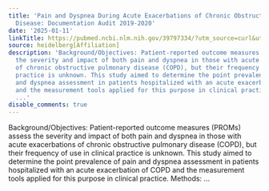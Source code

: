```yaml
---
title: 'Pain and Dyspnea During Acute Exacerbations of Chronic Obstructive Pulmonary
  Disease: Documentation Audit 2019-2020'
date: '2025-01-11'
linkTitle: https://pubmed.ncbi.nlm.nih.gov/39797334/?utm_source=curl&utm_medium=rss&utm_campaign=pubmed-2&utm_content=1FakS-2QOkCT8HsMOQP1bCRQ4YzyumYOmxmF0moLsQ3dFB1E9V&fc=20220326224207&ff=20250112170448&v=2.18.0.post9+e462414
source: heidelberg[Affiliation]
description: 'Background/Objectives: Patient-reported outcome measures (PROMs) assess
  the severity and impact of both pain and dyspnea in those with acute exacerbations
  of chronic obstructive pulmonary disease (COPD), but their frequency of use in clinical
  practice is unknown. This study aimed to determine the point prevalence of pain
  and dyspnea assessment in patients hospitalized with an acute exacerbation of COPD
  and the measurement tools applied for this purpose in clinical practice. Methods:
  ...'
disable_comments: true
---
```

Background/Objectives: Patient-reported outcome measures (PROMs) assess the severity and impact of both pain and dyspnea in those with acute exacerbations of chronic obstructive pulmonary disease (COPD), but their frequency of use in clinical practice is unknown. This study aimed to determine the point prevalence of pain and dyspnea assessment in patients hospitalized with an acute exacerbation of COPD and the measurement tools applied for this purpose in clinical practice. Methods: ...